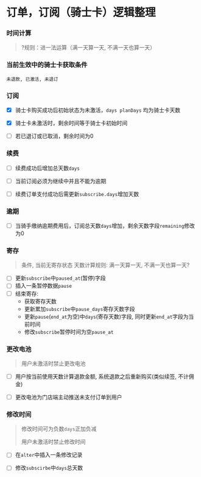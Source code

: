 # 订单，订阅（骑士卡）逻辑整理



### 时间计算

> ?规则：进一法运算（满一天算一天, 不满一天也算一天）



### 当前生效中的骑士卡获取条件

```
未退款, 已激活, 未退订
```



### 订阅

- [x] 骑士卡购买成功后初始状态为未激活，`days planDays` 均为骑士卡天数
- [x] 骑士卡未激活时，剩余时间等于骑士卡初始时间
- [ ] 若已退订或已取消，剩余时间为0



### 续费

- [ ] 续费成功后增加总天数`days`
- [ ] 当前订阅必须为继续中并且不能为逾期
- [ ] 续费订单支付成功后需更新`subscribe.days`增加天数



### 逾期

- [ ] 当骑手缴纳逾期费用后，订阅总天数`days`增加，剩余天数字段`remaining`修改为0



### 寄存

> 条件, 当前无寄存状态
> 天数计算规则: 满一天算一天, 不满一天也算一天?

- [ ] 更新`subscribe`中`paused_at`(暂停)字段
- [ ] 插入一条暂停数据`pause`
- [ ] 结束寄存:
  - 获取寄存天数
  - 更新累加`subscribe`中`pause_days`寄存天数字段
  - 更新`pause`(`end_at`为空)中`days`(寄存天数)字段, 同时更新`end_at`字段为当前时间
  - 修改`subscribe`暂停时间为空`pause_at`



### 更改电池

> 用户未激活时禁止更改电池

- [ ] 用户按当前使用天数计算退款金额, 系统退款之后重新购买(类似续签, 不计佣金)


- [ ] 更改电池为门店端主动推送未支付订单到用户




### 修改时间

> 修改时间可为负数`days`正加负减
>
> 用户未激活时禁止修改时间

- [ ] 在`alter`中插入一条修改记录
- [ ] 修改`subscirbe`中`days`总天数

